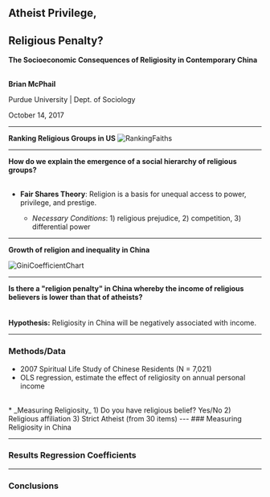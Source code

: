## Atheist Privilege,
## Religious Penalty?
**The Socioeconomic Consequences of Religiosity in Contemporary China**
<br>
<br>

**Brian McPhail**

Purdue University  |  Dept. of Sociology

October 14, 2017


---
**Ranking Religious Groups in US**
![RankingFaiths](images/spaghetti.jpg)




---
**How do we explain the emergence of a social hierarchy of religious groups?**
<br>
<br>
* **Fair Shares Theory**: Religion is a basis for unequal access to power, privilege, and prestige.

  * _Necessary Conditions_: 1) religious prejudice, 2) competition, 3) differential power

---
**Growth of religion and inequality in China**

![GiniCoefficientChart](images/spaghetti.jpg)


---
**Is there a "religion penalty" in China whereby the income of religious believers is lower than that of atheists?**
<br>
<br>
<br>
**Hypothesis:** Religiosity in China will be negatively associated with income.


---
### Methods/Data

* 2007 Spiritual Life Study of Chinese Residents (N = 7,021)
* OLS regression, estimate the effect of religiosity on annual personal income
<br>
* _Measuring Religiosity_
  1) Do you have religious belief? Yes/No
  2) Religious affiliation
  3) Strict Atheist (from 30 items)
---
### Measuring Religiosity in China




---
### Results Regression Coefficients


---
### Conclusions

